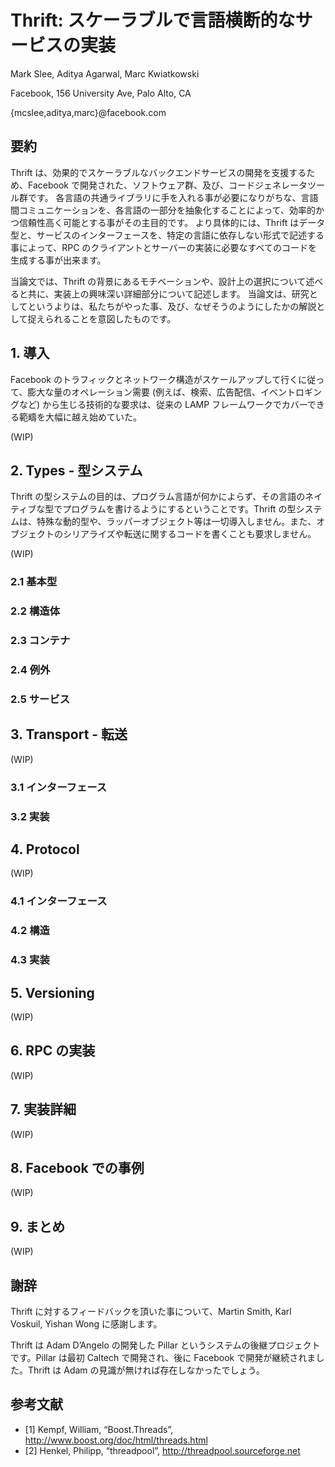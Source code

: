 # Thrift: スケーラブルで言語横断的なサービスの実装

Mark Slee,
Aditya Agarwal,
Marc Kwiatkowski

Facebook, 156 University Ave, Palo Alto, CA

{mcslee,aditya,marc}@facebook.com

## 要約

Thrift は、効果的でスケーラブルなバックエンドサービスの開発を支援するため、Facebook で開発された、ソフトウェア群、及び、コードジェネレータツール群です。
各言語の共通ライブラリに手を入れる事が必要になりがちな、言語間コミュニケーションを、各言語の一部分を抽象化することによって、効率的かつ信頼性高く可能とする事がその主目的です。
より具体的には、Thrift はデータ型と、サービスのインターフェースを、特定の言語に依存しない形式で記述する事によって、RPC のクライアントとサーバーの実装に必要なすべてのコードを生成する事が出来ます。

当論文では、Thrift の背景にあるモチベーションや、設計上の選択について述べると共に、実装上の興味深い詳細部分について記述します。
当論文は、研究としてというよりは、私たちがやった事、及び、なぜそうのようにしたかの解説として捉えられることを意図したものです。


## 1. 導入

Facebook のトラフィックとネットワーク構造がスケールアップして行くに従って、膨大な量のオペレーション需要 (例えば、検索、広告配信、イベントロギングなど) から生じる技術的な要求は、従来の LAMP フレームワークでカバーできる範疇を大幅に越え始めていた。

(WIP)

## 2. Types - 型システム

Thrift の型システムの目的は、プログラム言語が何かによらず、その言語のネイティブな型でプログラムを書けるようにするということです。Thrift の型システムは、特殊な動的型や、ラッパーオブジェクト等は一切導入しません。また、オブジェクトのシリアライズや転送に関するコードを書くことも要求しません。

(WIP)

### 2.1 基本型

### 2.2 構造体

### 2.3 コンテナ

### 2.4 例外

### 2.5 サービス

## 3. Transport - 転送

(WIP)

### 3.1 インターフェース

### 3.2 実装

## 4. Protocol

(WIP)

### 4.1 インターフェース

### 4.2 構造

### 4.3 実装

## 5. Versioning

(WIP)

## 6. RPC の実装

(WIP)

## 7. 実装詳細

(WIP)

## 8. Facebook での事例

(WIP)

## 9. まとめ

(WIP)

## 謝辞

Thrift に対するフィードバックを頂いた事について、Martin Smith, Karl Voskuil, Yishan Wong に感謝します。

Thrift は Adam D’Angelo の開発した Pillar というシステムの後継プロジェクトです。Pillar は最初 Caltech で開発され、後に Facebook で開発が継続されました。Thrift は Adam の見識が無ければ存在しなかったでしょう。

## 参考文献

- [1] Kempf, William, “Boost.Threads”, http://www.boost.org/doc/html/threads.html
- [2] Henkel, Philipp, “threadpool”, http://threadpool.sourceforge.net